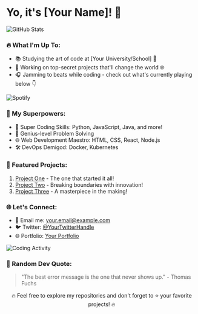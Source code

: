 <!-- Your Introduction -->
# Yo, it's [Your Name]! 👋

<!-- GitHub Stats -->
![GitHub Stats](https://github-readme-stats.vercel.app/api?username=your-username&show_icons=true&count_private=true&hide=contribs,prs&theme=radical)

<!-- Dynamic Content -->
### 🔥 What I'm Up To:
- 📚 Studying the art of code at [Your University/School] 🚀
- 💼 Working on top-secret projects that'll change the world 🌐
- 🎧 Jamming to beats while coding - check out what's currently playing below 👇

<!-- Spotify Now Playing -->
![Spotify](https://novatorem.vercel.app/api/spotify)

<!-- Skills -->
### 🚀 My Superpowers:
- 🚀 Super Coding Skills: Python, JavaScript, Java, and more!
- 🧠 Genius-level Problem Solving
- 🌐 Web Development Maestro: HTML, CSS, React, Node.js
- 🛠️ DevOps Demigod: Docker, Kubernetes

<!-- Projects -->
### 🌟 Featured Projects:
1. [Project One](link-to-project-one) - The one that started it all!
2. [Project Two](link-to-project-two) - Breaking boundaries with innovation!
3. [Project Three](link-to-project-three) - A masterpiece in the making!

<!-- Connect with Me -->
### 🌐 Let's Connect:
- 📧 Email me: your.email@example.com
- 🐦 Twitter: [@YourTwitterHandle](https://twitter.com/YourTwitterHandle)
- 🌐 Portfolio: [Your Portfolio](https://your-portfolio-url.com)

<!-- Coding Activity Graph -->
![Coding Activity](https://github-readme-stats.vercel.app/api/wakatime?username=your-username&layout=compact&custom_title=Coding%20Activity&theme=radical)

<!-- Random Quote -->
### 📜 Random Dev Quote:
> "The best error message is the one that never shows up." - Thomas Fuchs

<!-- Footer -->
<p align="center">
  🔥 Feel free to explore my repositories and don't forget to ⭐️ your favorite projects! 🔥
</p>
